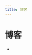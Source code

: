 ```yaml
---
title: 博客
---
```


<script setup>
import { data as posts } from './blog.data.js'
</script>
<ClientOnly>
  <h1>博客</h1>
  <ul>
    <li v-for="post of posts" list-none>
      <PostEntry v-if="post.frontmatter.title != $frontmatter.title" :excerpt="post.excerpt" :title="post.frontmatter.title" :splash-image-source="post.frontmatter.splash" :url="post.url"/>
    </li>
  </ul>
</ClientOnly>